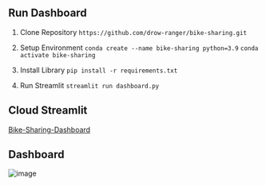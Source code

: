 ## Run Dashboard
1. Clone Repository
```https://github.com/drow-ranger/bike-sharing.git```

2. Setup Environment
```conda create --name bike-sharing python=3.9```
```conda activate bike-sharing```

3. Install Library
```pip install -r requirements.txt```

4. Run Streamlit
```streamlit run dashboard.py```


## Cloud Streamlit
[Bike-Sharing-Dashboard](https://bike-sharing-deonico.streamlit.app/)

## Dashboard
![image](https://i.ibb.co/8Bf8TPg/Screenshot-2023-10-22-235554.png)